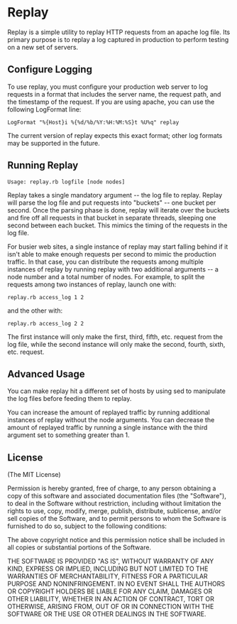 Replay
======

Replay is a simple utility to replay HTTP requests from an apache log file. Its
primary purpose is to replay a log captured in production to perform testing on
a new set of servers.

## Configure Logging

To use replay, you must configure your production web server to log requests in
a format that includes the server name, the request path, and the timestamp of
the request. If you are using apache, you can use the following LogFormat line:

    LogFormat "%{Host}i %{%d/%b/%Y:%H:%M:%S}t %U%q" replay

The current version of replay expects this exact format; other log formats may
be supported in the future.

## Running Replay

    Usage: replay.rb logfile [node nodes]

Replay takes a single mandatory argument -- the log file to replay.  Replay
will parse the log file and put requests into "buckets" -- one bucket per
second. Once the parsing phase is done, replay will iterate over the buckets
and fire off all requests in that bucket in separate threads, sleeping one
second between each bucket. This mimics the timing of the requests in the log
file.

For busier web sites, a single instance of replay may start falling behind if
it isn't able to make enough requests per second to mimic the production
traffic. In that case, you can distribute the requests among multiple instances
of replay by running replay with two additional arguments -- a node number and
a total number of nodes. For example, to split the requests among two instances
of replay, launch one with:

    replay.rb access_log 1 2

and the other with:

    replay.rb access_log 2 2

The first instance will only make the first, third, fifth, etc. request from
the log file, while the second instance will only make the second, fourth,
sixth, etc. request.

## Advanced Usage

You can make replay hit a different set of hosts by using sed to manipulate the
log files before feeding them to replay.

You can increase the amount of replayed traffic by running additional instances
of replay without the node arguments. You can decrease the amount of replayed
traffic by running a single instance with the third argument set to something
greater than 1.

## License

(The MIT License)

Permission is hereby granted, free of charge, to any person obtaining a copy of
this software and associated documentation files (the "Software"), to deal in
the Software without restriction, including without limitation the rights to
use, copy, modify, merge, publish, distribute, sublicense, and/or sell copies
of the Software, and to permit persons to whom the Software is furnished to do
so, subject to the following conditions:

The above copyright notice and this permission notice shall be included in all
copies or substantial portions of the Software.

THE SOFTWARE IS PROVIDED "AS IS", WITHOUT WARRANTY OF ANY KIND, EXPRESS OR
IMPLIED, INCLUDING BUT NOT LIMITED TO THE WARRANTIES OF MERCHANTABILITY,
FITNESS FOR A PARTICULAR PURPOSE AND NONINFRINGEMENT. IN NO EVENT SHALL THE
AUTHORS OR COPYRIGHT HOLDERS BE LIABLE FOR ANY CLAIM, DAMAGES OR OTHER
LIABILITY, WHETHER IN AN ACTION OF CONTRACT, TORT OR OTHERWISE, ARISING FROM,
OUT OF OR IN CONNECTION WITH THE SOFTWARE OR THE USE OR OTHER DEALINGS IN THE
SOFTWARE.

